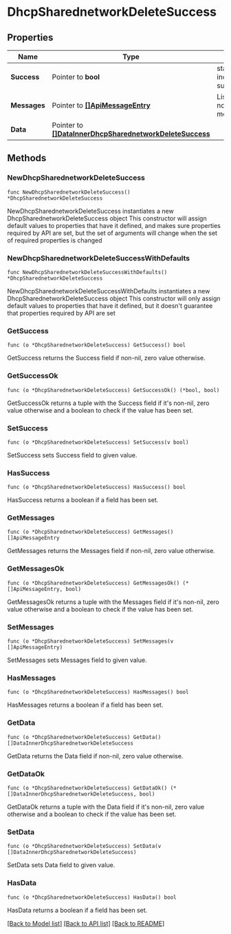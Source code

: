 # DhcpSharednetworkDeleteSuccess

## Properties

Name | Type | Description | Notes
------------ | ------------- | ------------- | -------------
**Success** | Pointer to **bool** | state true/false indicate if action succeed | [optional] 
**Messages** | Pointer to [**[]ApiMessageEntry**](ApiMessageEntry.md) | List or notice/warning/error messages | [optional] 
**Data** | Pointer to [**[]DataInnerDhcpSharednetworkDeleteSuccess**](DataInnerDhcpSharednetworkDeleteSuccess.md) |  | [optional] 

## Methods

### NewDhcpSharednetworkDeleteSuccess

`func NewDhcpSharednetworkDeleteSuccess() *DhcpSharednetworkDeleteSuccess`

NewDhcpSharednetworkDeleteSuccess instantiates a new DhcpSharednetworkDeleteSuccess object
This constructor will assign default values to properties that have it defined,
and makes sure properties required by API are set, but the set of arguments
will change when the set of required properties is changed

### NewDhcpSharednetworkDeleteSuccessWithDefaults

`func NewDhcpSharednetworkDeleteSuccessWithDefaults() *DhcpSharednetworkDeleteSuccess`

NewDhcpSharednetworkDeleteSuccessWithDefaults instantiates a new DhcpSharednetworkDeleteSuccess object
This constructor will only assign default values to properties that have it defined,
but it doesn't guarantee that properties required by API are set

### GetSuccess

`func (o *DhcpSharednetworkDeleteSuccess) GetSuccess() bool`

GetSuccess returns the Success field if non-nil, zero value otherwise.

### GetSuccessOk

`func (o *DhcpSharednetworkDeleteSuccess) GetSuccessOk() (*bool, bool)`

GetSuccessOk returns a tuple with the Success field if it's non-nil, zero value otherwise
and a boolean to check if the value has been set.

### SetSuccess

`func (o *DhcpSharednetworkDeleteSuccess) SetSuccess(v bool)`

SetSuccess sets Success field to given value.

### HasSuccess

`func (o *DhcpSharednetworkDeleteSuccess) HasSuccess() bool`

HasSuccess returns a boolean if a field has been set.

### GetMessages

`func (o *DhcpSharednetworkDeleteSuccess) GetMessages() []ApiMessageEntry`

GetMessages returns the Messages field if non-nil, zero value otherwise.

### GetMessagesOk

`func (o *DhcpSharednetworkDeleteSuccess) GetMessagesOk() (*[]ApiMessageEntry, bool)`

GetMessagesOk returns a tuple with the Messages field if it's non-nil, zero value otherwise
and a boolean to check if the value has been set.

### SetMessages

`func (o *DhcpSharednetworkDeleteSuccess) SetMessages(v []ApiMessageEntry)`

SetMessages sets Messages field to given value.

### HasMessages

`func (o *DhcpSharednetworkDeleteSuccess) HasMessages() bool`

HasMessages returns a boolean if a field has been set.

### GetData

`func (o *DhcpSharednetworkDeleteSuccess) GetData() []DataInnerDhcpSharednetworkDeleteSuccess`

GetData returns the Data field if non-nil, zero value otherwise.

### GetDataOk

`func (o *DhcpSharednetworkDeleteSuccess) GetDataOk() (*[]DataInnerDhcpSharednetworkDeleteSuccess, bool)`

GetDataOk returns a tuple with the Data field if it's non-nil, zero value otherwise
and a boolean to check if the value has been set.

### SetData

`func (o *DhcpSharednetworkDeleteSuccess) SetData(v []DataInnerDhcpSharednetworkDeleteSuccess)`

SetData sets Data field to given value.

### HasData

`func (o *DhcpSharednetworkDeleteSuccess) HasData() bool`

HasData returns a boolean if a field has been set.


[[Back to Model list]](../README.md#documentation-for-models) [[Back to API list]](../README.md#documentation-for-api-endpoints) [[Back to README]](../README.md)


